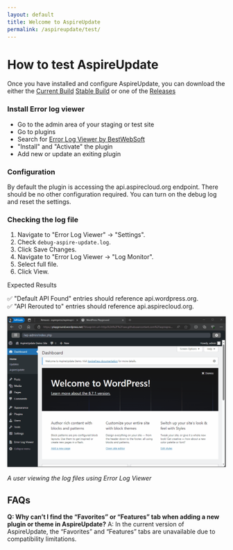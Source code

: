 ```yaml
---
layout: default
title: Welcome to AspireUpdate
permalink: /aspireupdate/test/
---
```



# How to test AspireUpdate

Once you have installed and configure AspireUpdate, you can download the either the [Current Build](https://github.com/aspirepress/aspireupdate/tree/main)
[Stable Build](https://github.com/aspirepress/aspireupdate/tree/playground-ready) or one of the [Releases](https://github.com/aspirepress/aspireupdate/releases)


### Install Error log viewer

- Go to the admin area of your staging or test site
- Go to plugins
- Search for [Error Log Viewer by BestWebSoft ](https://bestwebsoft.com/products/wordpress/plugins/error-log-viewer/)
- "Install" and "Activate" the plugin
- Add new or update an exiting plugin

### Configuration

By default the plugin is accessing the api.aspirecloud.org endpoint. There should be no other configuration required. You can turn on the debug log and reset the settings.


### Checking the log file

1. Navigate to "Error Log Viewer" -> "Settings".
2. Check `debug-aspire-update.log`.
3. Click Save Changes.
4. Navigate to "Error Log Viewer -> "Log Monitor".
5. Select full file.
6. Click View.

Expected Results

✅ "Default API Found" entries should reference api.wordpress.org.   
✅ "API Rerouted to" entries should reference api.aspirecloud.org.


![](https://github.com/AmnestyAM/documentation/blob/QuickStartGuides/img/GetErrors3.gif?raw=true)

*A user viewing the log files using Error Log Viewer*


## FAQs

**Q: Why can’t I find the “Favorites” or “Features” tab when adding a new plugin or theme in AspireUpdate?**
A: In the current version of AspireUpdate, the “Favorites” and “Features” tabs are unavailable due to compatibility limitations.




